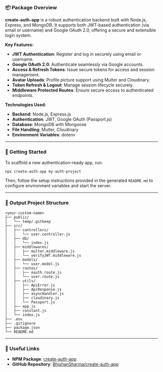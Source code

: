 ### 📦 Package Overview

**create-auth-app** is a robust authentication backend built with Node.js, Express, and MongoDB. It supports both JWT-based authentication (via email or username) and Google OAuth 2.0, offering a secure and extensible login system.

**Key Features:**

* **JWT Authentication**: Register and log in securely using email or username.
* **Google OAuth 2.0**: Authenticate seamlessly via Google accounts.
* **Access & Refresh Tokens**: Issue secure tokens for access and session management.
* **Avatar Uploads**: Profile picture support using Multer and Cloudinary.
* **Token Refresh & Logout**: Manage session lifecycle securely.
* **Middleware Protected Routes**: Ensure secure access to authenticated endpoints.

**Technologies Used:**

* **Backend**: Node.js, Express.js
* **Authentication**: JWT, Google OAuth (Passport.js)
* **Database**: MongoDB with Mongoose
* **File Handling**: Multer, Cloudinary
* **Environment Variables**: dotenv

---

### 🚀 Getting Started

To scaffold a new authentication-ready app, run:

```bash
npx create-auth-app my-auth-project
```

Then, follow the setup instructions provided in the generated `README.md` to configure environment variables and start the server.

---

### 📁 Output Project Structure

```
<your-custom-name>
├── public/
│   └── temp/.gitkeep
├── src/
│   ├── controllers/
│   │   └── user.controller.js
│   ├── db/
│   │   └── index.js
│   ├── middlewares/
│   │   ├── multer.middleware.js
│   │   └── verifyJWT.middleware.js
│   ├── models/
│   │   └── user.model.js
│   ├── routes/
│   │   ├── oauth.route.js
│   │   └── user.route.js
│   ├── utils/
│   │   ├── ApiError.js
│   │   ├── ApiResponse.js
│   │   ├── asyncHandler.js
│   │   ├── cloudinary.js
│   │   └── Passport.js
│   ├── app.js
│   ├── constant.js
│   └── index.js
├── .env
├── .gitignore
├── package.json
└── README.md
```

---

### 🔗 Useful Links

* **NPM Package**: [create-auth-app](https://www.npmjs.com/package/create-auth-app)
* **GitHub Repository**: [BhishanSharma/create-auth-app](https://github.com/BhishanSharma/create-auth-app)
